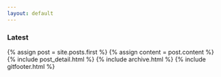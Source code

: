 ```yaml
---
layout: default
---
```


### Latest


  {% assign post = site.posts.first %}
  {% assign content = post.content %}
  {% include post_detail.html %}
  {% include archive.html %}
  {% include gitfooter.html %}
